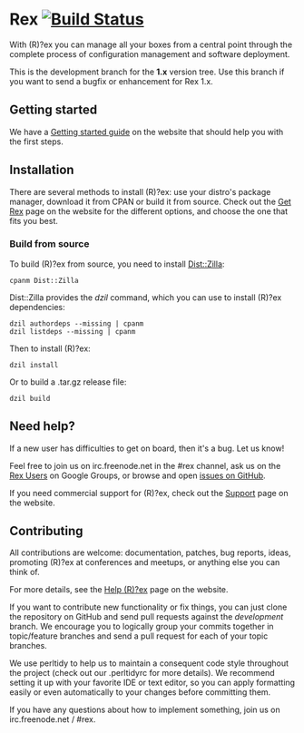 # Rex [![Build Status](http://build.rexify.org/buildStatus/icon?job=Master%20branch&a=1)](https://build.rexify.org/view/Local%20Tests/job/Master%20branch/)

With (R)?ex you can manage all your boxes from a central point through the complete process of configuration management and software deployment.

This is the development branch for the **1.x** version tree. Use this branch if you want to 
send a bugfix or enhancement for Rex 1.x.

## Getting started

We have a [Getting started guide](http://www.rexify.org/docs/guides/start_using__r__ex.html) on the website that should help you with the first steps.

## Installation

There are several methods to install (R)?ex: use your distro's package manager, download it from CPAN or build it from source. Check out the [Get Rex](http://www.rexify.org/get.html) page on the website for the different options, and choose the one that fits you best.

### Build from source

To build (R)?ex from source, you need to install [Dist::Zilla](https://metacpan.org/pod/Dist::Zilla):
```
cpanm Dist::Zilla
```

Dist::Zilla provides the *dzil* command, which you can use to install (R)?ex dependencies:
```
dzil authordeps --missing | cpanm
dzil listdeps --missing | cpanm
```

Then to install (R)?ex:
```
dzil install
```

Or to build a .tar.gz release file:
```
dzil build
```

## Need help?

If a new user has difficulties to get on board, then it's a bug. Let us know!

Feel free to join us on irc.freenode.net in the #rex channel, ask us on the [Rex Users](https://groups.google.com/group/rex-users/) on Google Groups, or browse and open [issues on GitHub](https://github.com/RexOps/Rex/issues).

If you need commercial support for (R)?ex, check out the [Support](http://www.rexify.org/support.html) page on the website.

## Contributing

All contributions are welcome: documentation, patches, bug reports, ideas, promoting (R)?ex at conferences and meetups, or anything else you can think of.

For more details, see the [Help (R)?ex](http://www.rexify.org/care/help__r__ex.html) page on the website.

If you want to contribute new functionality or fix things, you can just clone the repository on GitHub and send pull requests against the *development* branch. We encourage you to logically group your commits together in topic/feature branches and send a pull request for each of your topic branches.

We use perltidy to help us to maintain a consequent code style throughout the project (check out our .perltidyrc for more details). We recommend setting it up with your favorite IDE or text editor, so you can apply formatting easily or even automatically to your changes before committing them.

If you have any questions about how to implement something, join us on irc.freenode.net / #rex.

